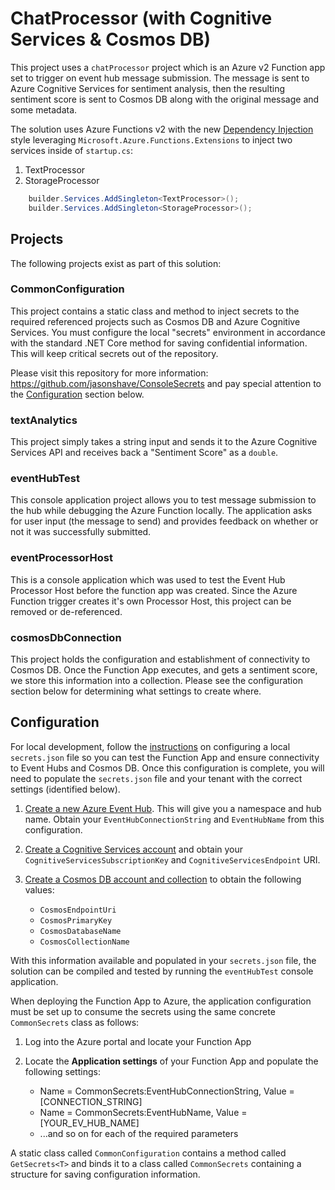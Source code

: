 # ChatProcessor (with Cognitive Services & Cosmos DB)

This project uses a `chatProcessor` project which is an Azure v2 Function app set to trigger on event hub message submission. The message is sent to Azure Cognitive Services for sentiment analysis, then the resulting sentiment score is sent to Cosmos DB along with the original message and some metadata.

The solution uses Azure Functions v2 with the new [Dependency Injection](https://docs.microsoft.com/en-us/azure/azure-functions/functions-dotnet-dependency-injection) style leveraging `Microsoft.Azure.Functions.Extensions` to inject two services inside of `startup.cs`:

1. TextProcessor
2. StorageProcessor

```c#
    builder.Services.AddSingleton<TextProcessor>();
    builder.Services.AddSingleton<StorageProcessor>();
```

## Projects

The following projects exist as part of this solution:

### CommonConfiguration

This project contains a static class and method to inject secrets to the required referenced projects such as Cosmos DB and Azure Cognitive Services. You must configure the local "secrets" environment in accordance with the standard .NET Core method for saving confidential information. This will keep critical secrets out of the repository.

Please visit this repository for more information: https://github.com/jasonshave/ConsoleSecrets and pay special attention to the [Configuration](#Configuration) section below.

### textAnalytics

This project simply takes a string input and sends it to the Azure Cognitive Services API and receives back a "Sentiment Score" as a `double`.

### eventHubTest

This console application project allows you to test message submission to the hub while debugging the Azure Function locally. The application asks for user input (the message to send) and provides feedback on whether or not it was successfully submitted.

### eventProcessorHost

This is a console application which was used to test the Event Hub Processor Host before the function app was created. Since the Azure Function trigger creates it's own Processor Host, this project can be removed or de-referenced.

### cosmosDbConnection

This project holds the configuration and establishment of connectivity to Cosmos DB. Once the Function App executes, and gets a sentiment score, we store this information into a collection. Please see the configuration section below for determining what settings to create where.

## Configuration

For local development, follow the [instructions](https://github.com/jasonshave/ConsoleSecrets) on configuring a local `secrets.json` file so you can test the Function App and ensure connectivity to Event Hubs and Cosmos DB. Once this configuration is complete, you will need to populate the `secrets.json` file and your tenant with the correct settings (identified below).

1. [Create a new Azure Event Hub](https://docs.microsoft.com/en-us/azure/event-hubs/event-hubs-create). This will give you a namespace and hub name. Obtain your `EventHubConnectionString` and `EventHubName` from this configuration.

2. [Create a Cognitive Services account](https://docs.microsoft.com/en-us/azure/cognitive-services/text-analytics/quickstarts/csharp) and obtain your `CognitiveServicesSubscriptionKey` and `CognitiveServicesEndpoint` URI.

3. [Create a Cosmos DB account and collection](https://docs.microsoft.com/en-us/azure/cosmos-db/sql-api-dotnetcore-get-started) to obtain the following values:

   - `CosmosEndpointUri`
   - `CosmosPrimaryKey`
   - `CosmosDatabaseName`
   - `CosmosCollectionName`

With this information available and populated in your `secrets.json` file, the solution can be compiled and tested by running the `eventHubTest` console application.

When deploying the Function App to Azure, the application configuration must be set up to consume the secrets using the same concrete `CommonSecrets` class as follows:

1. Log into the Azure portal and locate your Function App

2. Locate the **Application settings** of your Function App and populate the following settings:

   - Name = CommonSecrets:EventHubConnectionString, Value = [CONNECTION_STRING]
   - Name = CommonSecrets:EventHubName, Value = [YOUR_EV_HUB_NAME]
   - ...and so on for each of the required parameters

A static class called `CommonConfiguration` contains a method called `GetSecrets<T>` and binds it to a class called `CommonSecrets` containing a structure for saving configuration information.
